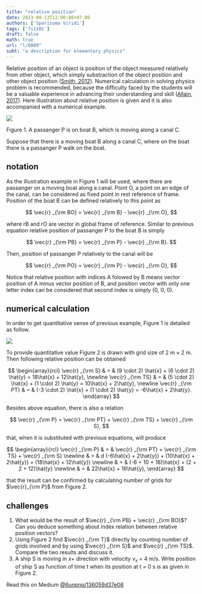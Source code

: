 ```yaml
---
title: "relative position"
date: 2023-08-13T12:00:00+07:00
authors: ['Sparisoma Viridi']
tags: ['fi1101']
draft: false
math: true
url: "l/0009"
subt: "a description for elementary physics"
---
```

Relative position of an object is position of the object measured relatively from other object, which simply substraction of the object position and other object position ([Smith, 2012](https://astarmathsandphysics.com/igcse-maths-notes/510-relative-velocities-and-relative-positions.html#)). Numerical calculation in solving physics problem is recommended, because the difficulty faced by the students will be a valuable experience in advancing their understanding and skill ([Allain, 2017](https://www.wired.com/2017/03/physics-teachers-really-teach-numerical-calculations/)). Here illustration about relative position is given and it is also accompanied with a numerical example.

![](https://miro.medium.com/v2/resize:fit:640/format:webp/0*lkwOIT2Es7E8Fri6.png)

Figure 1. A passanger P is on boat B, which is moving along a canal C.

Suppose that there is a moving boat B along a canal C, where on the boat there is a passanger P walk on the boat.


## notation
As the illustration example in Figure 1 will be used, where there are passanger on a moving boat along a canal. Point O, a point on an edge of the canal, can be considered as fixed point in rest reference of frame. Position of the boat B can be defined relatively to this point as

$$
\vec{r} _{\rm BO} = \vec{r} _{\rm B} - \vec{r} _{\rm O},
$$

where rB and rO are vector in global frame of reference. Similar to previous equation relative position of passanger P to the boat B is simply

$$
\vec{r} _{\rm PB} = \vec{r} _{\rm P} - \vec{r} _{\rm B}.
$$

Then, position of passanger P relatively to the canal will be

$$
\vec{r} _{\rm PO} = \vec{r} _{\rm P} - \vec{r} _{\rm O},
$$

Notice that relative position with indices A folowed by B means vector position of A minus vector position of B, and position vector with only one letter index can be considered that second index is simply (0, 0, 0).


## numerical calculation
In order to get quantitative sense of previous example, Figure 1 is detailed as follow.

![](https://miro.medium.com/v2/resize:fit:640/format:webp/0*nGZF4evinPGjvjgi.png)

To provide quantitative value Figure 2 is drawn with grid size of 2 m × 2 m. Then following relative position can be obtained

$$
\begin{array}{rcl}
\vec{r} _{\rm S} & = & (9 \cdot 2) \hat{x} + (6 \cdot 2) \hat{y} = 18\hat{x} + 12\hat{y}, \newline
\vec{r} _{\rm TS} & = & (5 \cdot 2) \hat{x} + (1 \cdot 2) \hat{y} = 10\hat{x} + 2\hat{y}, \newline
\vec{r} _{\rm PT} & = & (-3 \cdot 2) \hat{x} + (1 \cdot 2) \hat{y} = -6\hat{x} + 2\hat{y}.
\end{array}
$$

Besides above equation, there is also a relation

$$
\vec{r} _{\rm P} = \vec{r} _{\rm PT} + \vec{r} _{\rm TS} + \vec{r} _{\rm S},
$$

that, when it is substituted with previous equations, will produce

$$
\begin{array}{rcl}
\vec{r} _{\rm P} & = & \vec{r} _{\rm PT} + \vec{r} _{\rm TS} + \vec{r} _{\rm S} \newline
& = & d (-6\hat{x} + 2\hat{y}) + (10\hat{x} + 2\hat{y}) + (18\hat{x} + 12\hat{y}) \newline
& = & (-6 + 10 + 18)\hat{x} + (2 + 2 + 12)\hat{y} \newline
& = & 22\hat{x} + 16\hat{y},
\end{array}
$$

that the result can be confirmed by calculating number of grids for $\vec{r}_{\rm P}$ from Figure 2.


## challenges
1. What would be the result of $\vec{r} _{\rm PB} + \vec{r} _{\rm BO}$? Can you deduce something about index relation between relative position vectors?
2. Using Figure 2 find $\vec{r} _{\rm T}$ directly by counting number of grids involved and by using $\vec{r} _{\rm S}$ and $\vec{r} _{\rm TS}$. Compare the two results and discuss it.
3. A ship S is moving in x+ direction with velocity $v_{x}$ = 4 m/s. Write position of ship S as function of time t when its position at t = 0 s is as given in Figure 2.


Read this on Medium [@6unpnp/136059d37e06](https://medium.com/@6unpnp/relative-position-136059d37e06)
